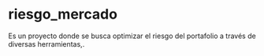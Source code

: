 # riesgo_mercado
 Es un proyecto donde se busca optimizar el riesgo del portafolio a través de diversas herramientas,.
